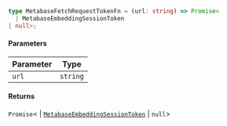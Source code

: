 ```ts
type MetabaseFetchRequestTokenFn = (url: string) => Promise<
  | MetabaseEmbeddingSessionToken
| null>;
```

#### Parameters

| Parameter | Type     |
| --------- | -------- |
| `url`     | `string` |

#### Returns

`Promise`<
\| [`MetabaseEmbeddingSessionToken`](MetabaseEmbeddingSessionToken.md)
\| `null`>
